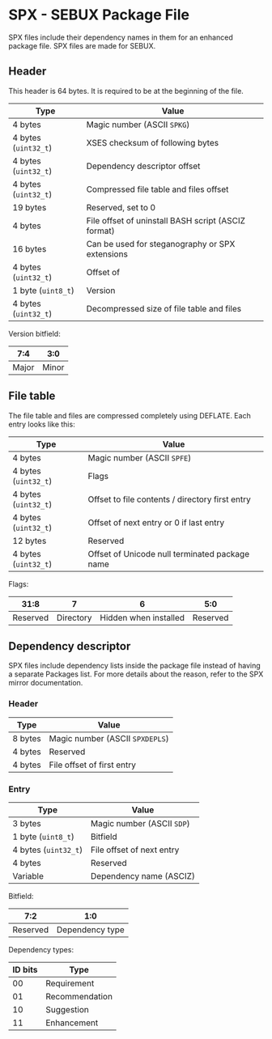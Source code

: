 # SPX - SEBUX Package File
SPX files include their dependency names in them for an enhanced package file. SPX files are made for SEBUX.
## Header
This header is 64 bytes. It is required to be at the beginning of the file.

| **Type** | **Value** |
| -------- | --------- |
| 4 bytes | Magic number (ASCII `SPKG`) |
| 4 bytes (`uint32_t`) | XSES checksum of following bytes |
| 4 bytes (`uint32_t`) | Dependency descriptor offset |
| 4 bytes (`uint32_t`) | Compressed file table and files offset |(DEFLATE) |
| 19 bytes | Reserved, set to 0 |
| 4 bytes | File offset of uninstall BASH script (ASCIZ format) |
| 16 bytes | Can be used for steganography or SPX extensions |
| 4 bytes (`uint32_t`) | Offset of 
| 1 byte (`uint8_t`) | Version |
| 4 bytes (`uint32_t`) | Decompressed size of file table and files

Version bitfield:

| 7:4 | 3:0 |
| :-: | :-: |
| Major | Minor |
## File table
The file table and files are compressed completely using DEFLATE. Each entry looks like this:

| **Type** | **Value** |
| -------- | --------- |
| 4 bytes | Magic number (ASCII `SPFE`) |
| 4 bytes (`uint32_t`) | Flags |
| 4 bytes (`uint32_t`) | Offset to file contents / directory first entry
| 4 bytes (`uint32_t`) | Offset of next entry or 0 if last entry |
| 12 bytes | Reserved |
| 4 bytes (`uint32_t`) | Offset of Unicode null terminated package name |

Flags:

| 31:8 | 7 | 6 | 5:0 |
| :-: | :-: | :-: | :-: |
| Reserved | Directory | Hidden when installed | Reserved |
## Dependency descriptor
SPX files include dependency lists inside the package file instead of having a separate Packages list. For more details about the reason, refer to the SPX mirror documentation.
### Header
| **Type** | **Value** |
| -------- | --------- |
| 8 bytes | Magic number (ASCII `SPXDEPLS`) |
| 4 bytes | Reserved |
| 4 bytes | File offset of first entry |
### Entry
| **Type** | **Value** |
| -------- | --------- |
| 3 bytes | Magic number (ASCII `SDP`) |
| 1 byte (`uint8_t`) | Bitfield |
| 4 bytes (`uint32_t`) | File offset of next entry |
| 4 bytes | Reserved |
| Variable | Dependency name (ASCIZ) |

Bitfield:

| 7:2 | 1:0 |
| :-: | :-: |
| Reserved | Dependency type |

Dependency types:

| **ID bits** | **Type** |
| ----------- | -------- |
| 00 | Requirement |
| 01 | Recommendation |
| 10 | Suggestion |
| 11 | Enhancement |
